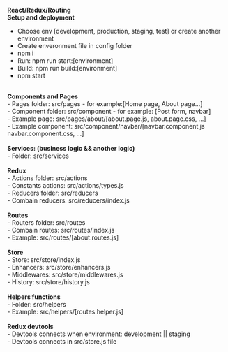 <b>React/Redux/Routing</b><br/>
<b>Setup and deployment</b><br/>
- Choose env [development, production, staging, test] or create another environment <br/>
- Create enveronment file in config folder <br/>
- npm i <br/>
- Run: npm run start:[environment] <br/>
- Build: npm run build:[environment] <br/>
- npm start <br/>
<br/>
<b>Components and Pages</b><br/>
- Pages folder: src/pages - for example:[Home page, About page...]<br/>
- Component folder: src/component - for example: [Post form, navbar]<br/>
- Example page: src/pages/about/[about.page.js, about.page.css, ...]<br/>
- Example component: src/component/navbar/[navbar.component.js navbar.component.css, ...]<br/>
<br/>
<b>Services: (business logic && another logic)</b><br/>
- Folder: src/services<br/>
<br/>
<b>Redux</b><br/>
- Actions folder: src/actions <br/>
- Constants actions: src/actions/types.js<br/>
- Reducers folder: src/reducers<br/>
- Combain reducers: src/reducers/index.js<br/>
<br/>
<b>Routes</b><br/>
- Routers folder: src/routes<br/>
- Combain routes: src/routes/index.js<br/>
- Example: src/routes/[about.routes.js]<br/>
<br/>
<b>Store</b><br/>
- Store: src/store/index.js<br/>
- Enhancers: src/store/enhancers.js<br/>
- Middlewares: src/store/middlewares.js<br/>
- History: src/store/history.js<br/>
<br/>
<b>Helpers functions</b><br/>
- Folder: src/helpers<br/>
- Example: src/helpers/[routes.helper.js]<br/>
<br/>
<b>Redux devtools</b><br/>
- Devtools connects when environment: development || staging <br/>
- Devtools connects in src/store.js file <br/>
